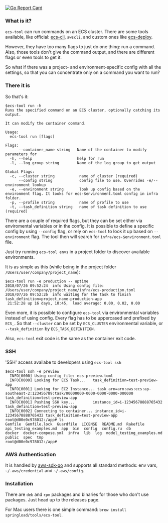 [![Go Report Card](https://goreportcard.com/badge/github.com/springload/ecs-tool)](https://goreportcard.com/report/github.com/springload/ecs-tool)

### What is it?

`ecs-tool` can run commands on an ECS cluster. There are some tools available, like official: [ecs-cli](https://github.com/aws/amazon-ecs-cli), `awscli`, and custom ones like [ecs-deploy](https://github.com/springload/ecs-deploy).

However, they have too many flags to just do one thing: run a command.
Also, those tools don't give the command output, and there are different flags or even tools to get it.

So what if there was a project- and environment-specific config with all the settings, so that you can concentrate only on a command you want to run?

### There it is

So that's it:

```
$ecs-tool run -h
Runs the specified command on an ECS cluster, optionally catching its output.

It can modify the container command.

Usage:
  ecs-tool run [flags]

Flags:
      --container_name string   Name of the container to modify parameters for
  -h, --help                    help for run
  -l, --log_group string        Name of the log group to get output

Global Flags:
  -c, --cluster string           name of cluster (required)
      --config string            config file to use. Overrides -e/--environment lookup
  -e, --environment string       look up config based on the environment flag. It looks for ecs-$environment.toml config in infra folder.
  -p, --profile string           name of profile to use
  -t, --task_definition string   name of task definition to use (required)
```

There are a couple of required flags, but they can be set either via enviromental variables or in the config.
It is possible to define a specific config by using `--config` flag, or rely on `ecs-tool` to look it up based on `--environment` flag.
The tool then will search for `infra/ecs-$environment.toml` file.

Just try running `ecs-tool envs` in a project folder to discover available environments.

It is as simple as this (while being in the project folder `/Users/user/company/project_name`):

```
$ecs-tool run -e production -- uptime
2018/07/26 09:52:24  info Using config file: /Users/user/company/project_name/infra/ecs-production.toml
2018/07/26 09:52:26  info waiting for the task to finish task_definition=project_name-production-app
 21:52:28 up 16 days, 10:45,  load average: 0.00, 0.02, 0.00
```

Even more, it is possible to configure `ecs-tool` via environmental variables instead of using config. Every flag has to be uppercased and prefixed by `ECS_`.
So that `--cluster` can be set by `ECS_CLUSTER` environmental variable, or `--task_definition` by `ECS_TASK_DEFINITION`.

Also, `ecs-tool` exit code is the same as the container exit code.

### SSH

'SSH' access availabe to developers using `ecs-tool ssh`

```
$ecs-tool ssh -e preview
  INFO[0000] Using config file: ecs-preview.toml
  INFO[0000] Looking for ECS Task...   task_definition=test-preview-app
  INFO[0001] Looking for EC2 Instance... task_arn=arn:aws:ecs:ap-southeast-2:123456789:task/00000000-0000-0000-0000-000000 task_definition=test-preview-app
  INFO[0001] Pushing SSH key...        instance_id=i-12345678888765432 task_definition=test-preview-app
  INFO[0002] Connecting to container... instance_id=i-12345678888765432 task_definition=test-preview-app
root@d00e0c978012:/app# ls
Gemfile  Gemfile.lock  Guardfile  LICENSE  README.md  Rakefile  api_testing_examples.md  app  bin  config  config.ru  db  
docker  docker-compose.yml  infra  lib  log  model_testing_examples.md  public  spec  tmp
root@d00e0c978012:/app#
```

### AWS Authentication

It is handled by [aws-sdk-go](https://aws.amazon.com/sdk-for-go/) and supports all standard methods: env vars, `~/.aws/credential` and `~/.aws/config`.

### Installation

There are `deb` and `rpm` packages and binaries for those who don't use packages. Just head up to the releases page.

For Mac users there is one simple command: `brew install springload/tools/ecs-tool`.
